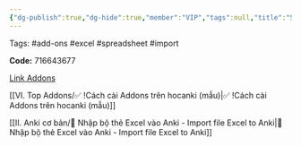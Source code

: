 ```yaml
---
{"dg-publish":true,"dg-hide":true,"member":"VIP","tags":null,"title":"Spreadsheet Import Plus","permalink":"/vi-top-addons/spreadsheet-import-plus-them-the-bang-excel/","hide":true,"dgPassFrontmatter":true}
---
```



Tags: #add-ons #excel #spreadsheet #import

**Code:** 716643677

[Link Addons](https://ankiweb.net/shared/info/716643677)

[[VI. Top Addons/✅ !Cách cài Addons trên hocanki (mẫu)\|✅ !Cách cài Addons trên hocanki (mẫu)]]

[[II. Anki cơ bản/👑 Nhập bộ thẻ Excel vào Anki - Import file Excel to Anki\|👑 Nhập bộ thẻ Excel vào Anki - Import file Excel to Anki]]